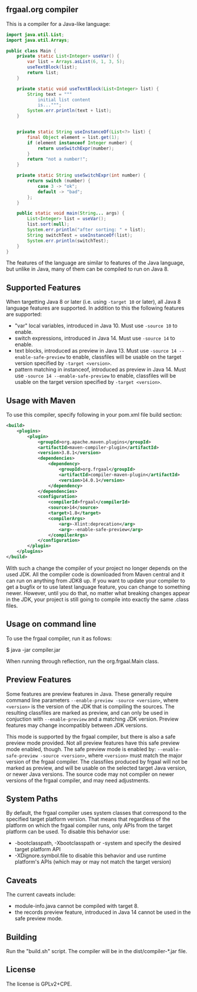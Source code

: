 frgaal.org compiler
-------------------

This is a compiler for a Java-like language:
```java
import java.util.List;
import java.util.Arrays;

public class Main {
    private static List<Integer> useVar() {
        var list = Arrays.asList(6, 1, 3, 5);
        useTextBlock(list);
        return list;
    }

    private static void useTextBlock(List<Integer> list) {
        String text = """
            initial list content
            is...""";
        System.err.println(text + list);
    }


    private static String useInstanceOf(List<?> list) {
        final Object element = list.get(1);
        if (element instanceof Integer number) {
            return useSwitchExpr(number);
        }
        return "not a number!";
    }

    private static String useSwitchExpr(int number) {
        return switch (number) {
            case 3 -> "ok";
            default -> "bad";
        };
    }

    public static void main(String... args) {
        List<Integer> list = useVar();
        list.sort(null);
        System.err.println("after sorting: " + list);
        String switchTest = useInstanceOf(list);
        System.err.println(switchTest);
    }
}
```

The features of the language are similar to features of the Java language,
but unlike in Java, many of them can be compiled to run on Java 8.

Supported Features
------------------

When targetting Java 8 or later (i.e. using `-target 10` or later), all Java 8 language features are supported.
In addition to this the following features are supported:

 * "var" local variables, introduced in Java 10. Must use `-source 10` to enable.
 * switch expressions, introduced in Java 14. Must use `-source 14` to enable.
 * text blocks, introduced as preview in Java 13. Must use `-source 14 --enable-safe-preview` to enable, classfiles will be usable on the target version specified by `-target <version>`.
 * pattern matching in instanceof, introduced as preview in Java 14. Must use `-source 14 --enable-safe-preview` to enable, classfiles will be usable on the target version specified by `-target <version>`.

Usage with Maven
----------------

To use this compiler, specify following in your pom.xml file build section:
```xml
<build>
    <plugins>
        <plugin>
            <groupId>org.apache.maven.plugins</groupId>
            <artifactId>maven-compiler-plugin</artifactId>
            <version>3.8.1</version>
            <dependencies>
                <dependency>
                    <groupId>org.frgaal</groupId>
                    <artifactId>compiler-maven-plugin</artifactId>
                    <version>14.0.1</version>
                </dependency>
            </dependencies>
            <configuration>
                <compilerId>frgaal</compilerId>
                <source>14</source>
                <target>1.8</target>
                <compilerArgs>
                    <arg>-Xlint:deprecation</arg>
                    <arg>--enable-safe-preview</arg>
                </compilerArgs>
            </configuration>
        </plugin>
    </plugins>
</build>
```

With such a change the compiler of your project no longer depends on the
used JDK. All the compiler code is downloaded from Maven central and it can
run on anything from JDK8 up. If you want to update your compiler to
get a bugfix or to use latest language feature, you can change <version>
to something newer. However, until you do that, no matter what
breaking changes appear in the JDK, your project is still going to compile
into exactly the same .class files.

Usage on command line
---------------------

To use the frgaal compiler, run it as follows:

 $ java -jar compiler.jar <javac-parameters>

When running through reflection, run the org.frgaal.Main class.

Preview Features
----------------

Some features are preview features in Java. These generally require command line parameters `--enable-preview -source <version>`, where `<version>` is the
version of the JDK that is compiling the sources. The resulting classfiles are marked as preview, and can only be used in conjuction with `--enable-preview`
and a matching JDK version. Preview features may change incompatibly between JDK versions.

This mode is supported by the frgaal compiler, but there is also a safe preview mode provided. Not all preview features have this safe preview mode enabled, though.
The safe preview mode is enabled by: `--enable-safe-preview -source <version>`, where `<version>` must match the major version of the frgaal compiler. The classfiles
produced by frgaal will not be marked as preview, and will be usable on the selected target Java version, or newer Java versions. The source code may not compiler on
newer versions of the frgaal compiler, and may need adjustments.

System Paths
------------

By default, the frgaal compiler uses system classes that correspond to the specified target platform version.
That means that regardless of the platform on which the frgaal compiler runs, only APIs from the target platform
can be used. To disable this behavior use:

 * -bootclasspath, -Xbootclasspath or -system and specify the desired target platform API
 * -XDignore.symbol.file to disable this behavior and use runtime platform's APIs (which may or may not match the target version)

Caveats
-------

The current caveats include:

 * module-info.java cannot be compiled with target 8.
 * the records preview feature, introduced in Java 14 cannot be used in the safe preview mode.

Building
--------

Run the "build.sh" script. The compiler will be in the dist/compiler-*.jar file.

License
-------

The license is GPLv2+CPE.
